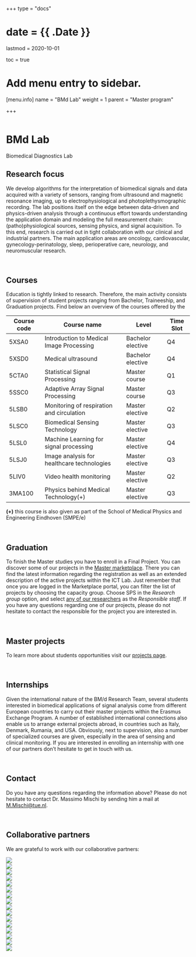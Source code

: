 +++
type = "docs"

# date = {{ .Date }}
lastmod = 2020-10-01

toc = true

# Add menu entry to sidebar.
[menu.info]
  name = "BMd Lab"
  weight = 1
  parent = "Master program"

+++


<div class="row">
  <div class="col-md-6 order-md-1 text-center text-md-left" style="vertical-align: middle; display: flex; align-items: center;">
  <div>
    <h1 class="hero-title" itemprop="headline" style="text-shadow: 0px 0px 0px rgba(0,0,0,0.0)">
      BMd Lab
    </h1>
    <div class="hero-lead" style="text-shadow: 0px 0px 0px rgba(0,0,0,0.0)">
      Biomedical Diagnostics Lab
    </div>
  </div>
  </div>
  <div class="col-6 mx-auto col-md-6 order-md-2 hero-media">
    <img src="/img/bmd_logo.jpg" alt="">
  </div>
</div>


## Research focus
We develop algorithms for the interpretation of biomedical signals and data acquired with a variety of sensors, ranging from ultrasound and magnetic resonance imaging, up to electrophysiological and photoplethysmographic recording. The lab positions itself on the edge between data-driven and physics-driven analysis through a continuous effort towards understanding the application domain and modeling the full measurement chain: (patho)physiological sources, sensing physics, and signal acquisition. To this end, research is carried out in tight collaboration with our clinical and industrial partners. The main application areas are oncology, cardiovascular, gynecology-perinatology, sleep, perioperative care, neurology, and neuromuscular research.

<br>

## Courses
Education is tightly linked to research. Therefore, the main activity consists of supervision of student projects ranging from Bachelor, Traineeship, and Graduation projects. Find below an overview of the courses offered by the

| Course code   | Course name                             | Level                       | Time Slot |
|---------------|-----------------------------------------|-----------------------------|-----------|
| 5XSA0         | Introduction to Medical Image Processing| Bachelor elective           | Q4        |
| 5XSD0         | Medical ultrasound                      | Bachelor elective           | Q4        |
| 5CTA0         | Statistical Signal Processing           | Master course               | Q1        |
| 5SSC0         | Adaptive Array Signal Processing        | Master course               | Q3        |
| 5LSB0         | Monitoring of respiration and circulation| Master elective            | Q2        |
| 5LSC0         | Biomedical Sensing Technology           | Master elective             | Q3        |
| 5LSL0         | Machine Learning for signal processing  | Master elective             | Q4        |
| 5LSJ0         | Image analysis for healthcare technologies| Master elective           | Q3        |
| 5LIV0         | Video health monitoring                 | Master elective             | Q2        |
| 3MA100         | Physics behind Medical Technology(+)      | Master elective             | Q3        |

**(+)** this course is also given as part of the School of Medical Physics and Engineering Eindhoven (SMPE/e)

<br>

## Graduation
To finish the Master studies you have to enroll in a Final Project. You can discover some of our projects in the <a href="https://master.ele.tue.nl/" target="_blank">Master marketplace</a>. There you can find the latest information regarding the registration as well as an extended description of the active projects within the ICT Lab. Just remember that once you are logged in the Marketplace portal, you can filter the list of projects by choosing the capacity group. Choose SPS in the *Research group* option, and select <a href="https://research.tue.nl/en/organisations/biomedical-diagnostics-lab/persons/" target="_blank">any of our researchers</a> as the *Responsible staff*. If you have any questions regarding one of our projects, please do not hesitate to contact the responsible for the project you are interested in.

<br>

## Master projects
To learn more about students opportunities visit our <a href="https://www.tue.nl/en/research/research-groups/signal-processing-systems/biomedical-diagnostics-lab/education/student-projects/" target="_blank">projects page</a>.

<br>

## Internships
Given the international nature of the BM/d Research Team, several students interested in biomedical applications of signal analysis come from different European countries to carry out their master projects within the Erasmus Exchange Program. A number of established international connections also enable us to arrange external projects abroad, in countries such as Italy, Denmark, Rumania, and USA. Obviously, next to supervision, also a number of specialized courses are given, especially in the area of sensing and clinical monitoring. If you are interested in enrolling an internship with one of our partners don’t hesitate to get in touch with us.

<br>

## Contact
Do you have any questions regarding the information above? Please do not hesitate to contact Dr. Massimo Mischi by sending him a mail at <a href="mailto:A.Alvarado@tue.nl">M.Mischi@tue.nl</a>.

<br>

## Collaborative partners
We are grateful to work with our collaborative partners:

<div class="company-logo-wrapper">
</a>
  <a href="https://www.piemedicalimaging.com/" target="blank_">
  <div class="company-logo-item">
    <img src="../company_logos/piemedical.png">
  </div>
</a>
    <a href="https://www.catharinaziekenhuis.nl/" target="blank_">
  <div class="company-logo-item">
    <img src="../company_logos/catharinaziekenhuis.jpeg">
  </div>
</a>
<a href="https://www.amc.nl/web/home.htm" target="blank_">
  <div class="company-logo-item">
    <img src="../company_logos/amc.png">
  </div>
</a>
<a href="https://www.mmc.nl" target="blank_">
  <div class="company-logo-item">
    <img src="../company_logos/maxima.jpeg">
  </div>
</a>
  <a href="https://www.philips.com/global" target="blank_">
  <div class="company-logo-item">
    <img src="../company_logos/phillips.png">
  </div>
</a>
  <a href="https://www.bracco.com/en" target="blank_">
  <div class="company-logo-item">
    <img src="../company_logos/bracco.jpeg">
  </div>
</a>
<a href="https://www.tmsi.com/" target="blank_">
  <div class="company-logo-item">
    <img src="../company_logos/tmsi.png">
  </div>
</a>
<a href="https://www.teamgb.com/" target="blank_">
  <div class="company-logo-item">
    <img src="../company_logos/teamgb.jpeg">
  </div>
</a>
<a href="https://www.bkmedical.com/" target="blank_">
  <div class="company-logo-item">
    <img src="../company_logos/bkmedical.png">
  </div>
</a>
<a href="https://www.chu-amiens.fr/" target="blank_">
  <div class="company-logo-item">
    <img src="../company_logos/chu-amiens.png">
  </div>
</a>
<a href="https://www.uksh.de/en/" target="blank_">
  <div class="company-logo-item">
    <img src="../company_logos/uksh.png">
  </div>
</a>
<a href="https://nemohealthcare.com" target="blank_">
  <div class="company-logo-item">
    <img src="../company_logos/nemo.png">
  </div>
</a>
  <a href="https://www.kempenhaeghe.nl/" target="blank_">
  <div class="company-logo-item">
    <img src="../company_logos/kempenhaeghe.png">
  </div>
</a>  
  <a href="https://heikant.nl/" target="blank_">
  <div class="company-logo-item">
    <img src="../company_logos/heikant.png">
  </div>
</a>  
  <a href="https://www.radboudumc.nl/" target="blank_">
  <div class="company-logo-item">
    <img src="../company_logos/Radboudumc.png">
  </div>
</a>
  <a href="https://www.lumc.nl/" target="blank_">
  <div class="company-logo-item">
    <img src="../company_logos/lumc.jpeg">
    </div>
</a>  
</div>
